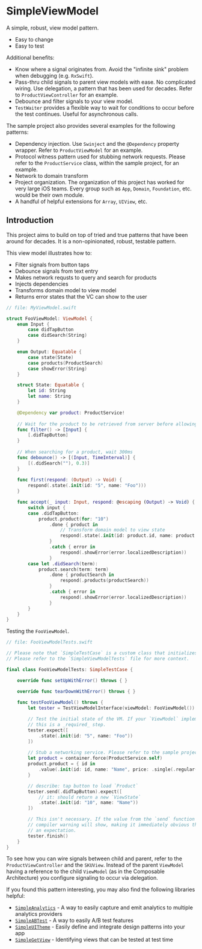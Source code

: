 # SimpleViewModel

A simple, robust, view model pattern.

- Easy to change
- Easy to test

Additional benefits:

- Know where a signal originates from. Avoid the "infinite sink" problem when debugging (e.g. `RxSwift`).
- Pass-thru child signals to parent view models with ease. No complicated wiring. Use delegation, a pattern that has been used for decades. Refer to `ProductViewController` for an example.
- Debounce and filter signals to your view model.
- `TestWaiter` provides a flexible way to wait for conditions to occur before the test continues. Useful for asynchronous calls.

The sample project also provides several examples for the following patterns:

- Dependency injection. Use `Swinject` and the `@Dependency` property wrapper. Refer to `ProductViewModel` for an example.
- Protocol witness pattern used for stubbing network requests. Please refer to the `ProductService` class, within the sample project, for an example.
- Network to domain transform
- Project organization. The organization of this project has worked for very large iOS teams. Every group such as `App`, `Domain`, `Foundation`, etc. would be their own module.
- A handful of helpful extensions for `Array`, `UIView`, etc.

## Introduction

This project aims to build on top of tried and true patterns that have been around for decades. It is a non-opinionated, robust, testable pattern.

This view model illustrates how to:

- Filter signals from button taps
- Debounce signals from text entry
- Makes network requsts to query and search for products
- Injects dependencies
- Transforms domain model to view model
- Returns error states that the VC can show to the user

```swift
// file: MyViewModel.swift

struct FooViewModel: ViewModel {
    enum Input {
        case didTapButton
        case didSearch(String)
    }

    enum Output: Equatable {
        case state(State)
        case products(ProductSearch)
        case showError(String)
    }

    struct State: Equatable {
        let id: String
        let name: String
    }

    @Dependency var product: ProductService!
    
    // Wait for the product to be retrieved from server before allowing the button to be tapped again
    func filter() -> [Input] {
        [.didTapButton]
    }
    
    // When searching for a product, wait 300ms
    func debounce() -> [(Input, TimeInterval)] {
        [(.didSearch(""), 0.3)]
    }
    
    func first(respond: (Output) -> Void) {
        respond(.state(.init(id: "5", name: "Foo")))
    }

    func accept(_ input: Input, respond: @escaping (Output) -> Void) {
        switch input {
        case .didTapButton:
            product.product(for: "10")
                .done { product in
                    // Transform domain model to view state
                    respond(.state(.init(id: product.id, name: product.name)))
                }
                .catch { error in
                    respond(.showError(error.localizedDescription))
                }
        case let .didSearch(term):
            product.search(term: term)
                .done { productSearch in
                    respond(.products(productSearch))
                }
                .catch { error in
                    respond(.showError(error.localizedDescription))
                }
        }
    }
}
```

Testing the `FooViewModel`.

```swift
// file: FooViewModelTests.swift

// Please note that `SimpleTestCase` is a custom class that initializes the Networking layer.
// Please refer to the `SimpleViewModelTests` file for more context.

final class FooViewModelTests: SimpleTestCase {

    override func setUpWithError() throws { }

    override func tearDownWithError() throws { }
    
    func testFooViewModel() throws {
        let tester = TestViewModelInterface(viewModel: FooViewModel())

        // Test the initial state of the VM. If your `ViewModel` implements `first`,
        // this is a _required_ step.
        tester.expect([
            .state(.init(id: "5", name: "Foo"))
        ])
        
        // Stub a networking service. Please refer to the sample project for more context.
        let product = container.force(ProductService.self)
        product.product = { id in
            .value(.init(id: id, name: "Name", price: .single(.regular(10)), skus: []))
        }

        // describe: tap button to load `Product`
        tester.send(.didTapButton).expect([
            // it: should return a new `ViewState`
            .state(.init(id: "10", name: "Name"))
        ])

        // This isn't necessary. If the value from the `send` function is unused, a
        // compiler warning will show, making it immediately obvious that it is missing
        // an expectation.
        tester.finish()
    }
}
```

To see how you can wire signals between child and parent, refer to the `ProductViewController` and the `SKUView`. Instead of the parent `ViewModel` having a reference to the child `ViewModel` (as in the Composable Architecture) you configure signaling to occur via delegation.

If you found this pattern interesting, you may also find the following libraries helpful:
- [`SimpleAnalytics`](https://github.com/PeqNP/SimpleAnalytics) - A way to easily capture and emit analytics to multiple analytics providers
- [`SimpleABTest`](https://github.com/PeqNP/SimpleABTesting) - A way to easily A/B test features
- [`SimpleUITheme`](https://github.com/PeqNP/SimpleUITheme) - Easily define and integrate design patterns into your app
- [`SimpleGetView`](https://github.com/PeqNP/SimpleGetView) - Identifying views that can be tested at test time
